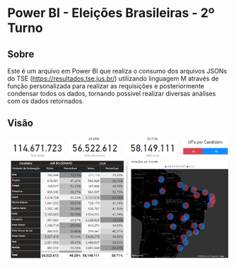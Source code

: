 # Power BI - Eleições Brasileiras - 2º Turno

## Sobre

Este é um arquivo em Power BI que realiza o consumo dos arquivos JSONs do TSE (https://resultados.tse.jus.br/) utilizando linguagem M através de função personalizada para realizar as requisições e posteriormente condensar todos os dados, tornando possível realizar diversas análises com os dados retornados.



## Visão


<p align="center">
    <img src="imgs/eleicoes.png" />
</p>

